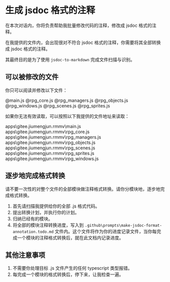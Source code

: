 # 生成 jsdoc 格式的注释

在本次对话内，你将负责帮助我批量修改代码的注释，修改成 jsdoc 格式的注释。

在我提供的文件内，会出现很对不符合 jsdoc 格式的注释，你需要将其全部转换成 jsdoc 格式的注释。

其最终目的是为了使用 `jsdoc-to-markdown` 完成文件扫描与识别。

## 可以被修改的文件

你只可以阅读并修改以下文件：

@main.js
@rpg_core.js
@rpg_managers.js
@rpg_objects.js
@rpg_windows.js
@rpg_scenes.js
@rpg_sprites.js

如果你无法有效读取，可以按照以下我提供的文件地址来读取：

apps\gitee.jiumengjun.rmmv\main.js
apps\gitee.jiumengjun.rmmv\rpg_core.js
apps\gitee.jiumengjun.rmmv\rpg_managers.js
apps\gitee.jiumengjun.rmmv\rpg_objects.js
apps\gitee.jiumengjun.rmmv\rpg_scenes.js
apps\gitee.jiumengjun.rmmv\rpg_sprites.js
apps\gitee.jiumengjun.rmmv\rpg_windows.js

## 逐步地完成格式转换

请不要一次性的对整个文件的全部模块做注释格式转换。请你分模块地，逐步地完成格式转换。

1. 首先请扫描我提供给你的全部 .js 格式代码。
2. 提出转换计划，并执行你的计划。
3. 归纳已经有的模块。
4. 将全部的模块注释转换进度，写入到 `.github\prompts\make-jsdoc-format-annotation.todo.md` 文件内。这个文件将作为你的进度记录文件，当你每完成一个模块的注释格式转换后，就在此文档内记录进度。

## 其他注意事项

1. 不需要你处理目标 .js 文件产生的任何 typescript 类型报错。
2. 每完成一个模块的格式转换后，停下来，让我检查一遍。
